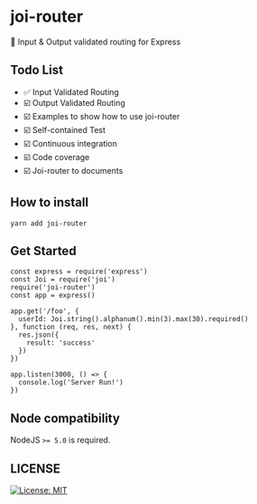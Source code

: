 # joi-router
:basketball: Input &amp; Output validated routing for Express

## Todo List
- :white_check_mark: Input Validated Routing
- :ballot_box_with_check: Output Validated Routing
- :ballot_box_with_check: Examples to show how to use joi-router
- :ballot_box_with_check: Self-contained Test
- :ballot_box_with_check: Continuous integration
- :ballot_box_with_check: Code coverage
- :ballot_box_with_check: Joi-router to documents

## How to install

`yarn add joi-router`

## Get Started
```
const express = require('express')
const Joi = require('joi')
require('joi-router')
const app = express()

app.get('/foo', {
  userId: Joi.string().alphanum().min(3).max(30).required()
}, function (req, res, next) {
  res.json({
    result: 'success'
  })
})

app.listen(3000, () => {
  console.log('Server Run!')
})
```

## Node compatibility

NodeJS `>= 5.0` is required.

## LICENSE

[![License: MIT](https://img.shields.io/badge/License-MIT-yellow.svg)](https://opensource.org/licenses/MIT)